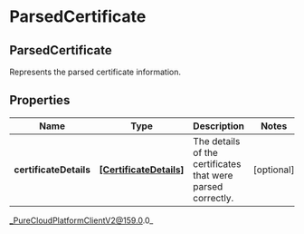 # ParsedCertificate

## ParsedCertificate
Represents the parsed certificate information.

## Properties

|Name | Type | Description | Notes|
|------------ | ------------- | ------------- | -------------|
| **certificateDetails** | [**[CertificateDetails]**](CertificateDetails) | The details of the certificates that were parsed correctly. | [optional] |



_PureCloudPlatformClientV2@159.0.0_
